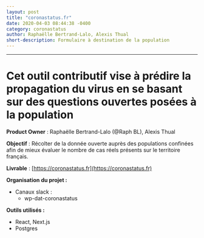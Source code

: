 ```yaml
---
layout: post
title: "coronastatus.fr"
date: 2020-04-03 08:44:38 -0400
category: coronastatus
author: Raphaëlle Bertrand-Lalo, Alexis Thual
short-description: Formulaire à destination de la population
---
```


-----

# Cet outil contributif vise à prédire la propagation du virus en se basant sur des questions ouvertes posées à la population

**Product Owner** : Raphaëlle Bertrand-Lalo (@Raph BL), Alexis Thual

**Objectif** : Récolter de la donnée ouverte auprès des populations confinées afin de mieux évaluer le nombre de cas réels présents sur le territoire français.

**Livrable** : [https://coronastatus.fr](https://coronastatus.fr)

**Organisation du projet :**
- Canaux slack :
    - wp-dat-coronastatus

**Outils utilisés :**
- React, Next.js
- Postgres
